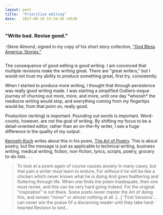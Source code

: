 ```yaml
---
layout: post
title:  "Prioritize editing"
date:   2017-09-20 23:34:56 +0530
---
```


<h3>"Write bad.
Revise good."</h3>

<p>-Steve Almond, signed in my copy of his short story collection, <a href="https://www.amazon.com/God-Bless-America-Steve-Almond/dp/0984592237/ref=sr_1_cc_4?s=aps&amp;ie=UTF8&amp;qid=1485817864&amp;sr=1-4-catcorr&amp;keywords=steve+almond">"God Bless America: Stories."</a></p>

<img href="#">

<p>The consequence of good editing is good writing. I am convinced that multiple revisions make the writing great. There are "great writers," but I would not trust my ability to produce something great, first try, consistently.</p>

<p>When I started to produce more writing, I thought that through persistence was really good writing made. I was starting a simplified Outliers-esque journey of churning out more, more, and more, until one day *whoosh* the mediocre writing would stop, and everything coming from my fingertips would be, from that point on, really good.</p>

<p>Production (writing) is important. Pounding out words is important. Word-counts, however, are not the goal of writing. By shifting my focus to be a detail-oriented editor, rather than an on-the-fly writer, I see a huge difference in the quality of my output.</p>

<p><a href="https://www.poetryfoundation.org/poems-and-poets/poets/detail/kenneth-koch">Kenneth Koch</a> writes about this in his poem, <a href="https://www.poetryfoundation.org/poetrymagazine/browse?contentId=33016">The Art of Poetry</a>. This is about poetry, but the message is just as applicable to technical writing, business writing, medical writing, fiction, non-fiction, lyrics, scripts, poetry, grocery to-do lists . . .</p>

<blockquote>To look at a poem again of course causes anxiety
In many cases, but that pain a writer must learn to endure,
For without it he will be like a chicken which never knows what he is doing
And goes feathering and fluttering through life. When one finds the poem
Inadequate, then one must revise, and this can be very hard going
Indeed. For the original "inspiration" is not there. Some poets never master the
Art of doing this, and remain "minor" or almost nothing at all.
[...]
'First Versions'... can never win the praise
Of a discerning reader until they take hard-hearted Revision to bed...</blockquote>